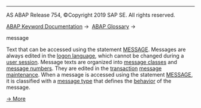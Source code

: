   

* * *

AS ABAP Release 754, ©Copyright 2019 SAP SE. All rights reserved.

[ABAP Keyword Documentation](javascript:call_link\('abenabap.htm'\)) →  [ABAP Glossary](javascript:call_link\('abenabap_glossary.htm'\)) → 

message

Text that can be accessed using the statement [MESSAGE](javascript:call_link\('abapmessage.htm'\)). Messages are always edited in the [logon language](javascript:call_link\('abenlogon_language_glosry.htm'\) "Glossary Entry"), which cannot be changed during a [user session](javascript:call_link\('abenuser_session_glosry.htm'\) "Glossary Entry"). Message texts are organized into [message classes](javascript:call_link\('abenmessage_class_glosry.htm'\) "Glossary Entry") and [message numbers](javascript:call_link\('abenmessage_number_glosry.htm'\) "Glossary Entry"). They are edited in the [transaction](javascript:call_link\('abentransaction_glosry.htm'\) "Glossary Entry") [message maintenance](javascript:call_link\('abenmessage_maintenance_glosry.htm'\) "Glossary Entry"). When a message is accessed using the statement [MESSAGE](javascript:call_link\('abapmessage.htm'\)), it is classified with a [message type](javascript:call_link\('abenmessage_type_glosry.htm'\) "Glossary Entry") that defines the [behavior](javascript:call_link\('abenabap_messages_types.htm'\)) of the message.

[→ More](javascript:call_link\('abenabap_messages.htm'\))